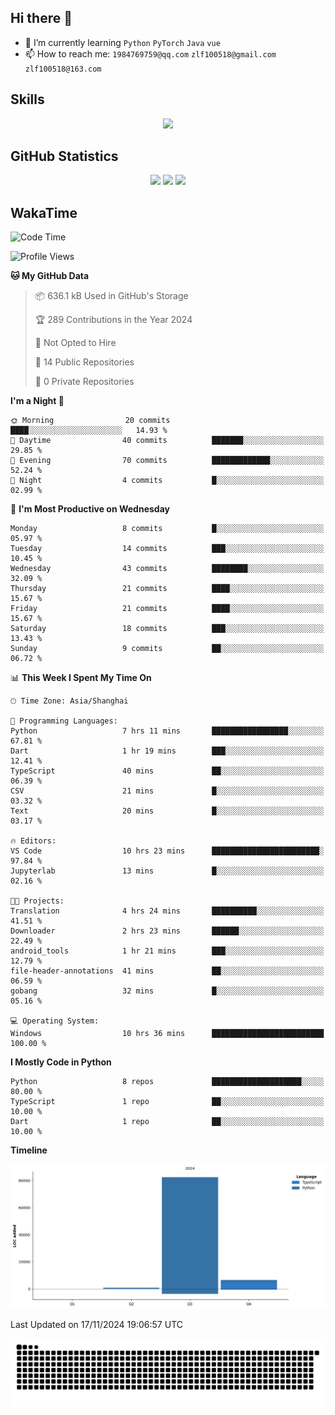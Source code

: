 ## Hi there 👋

- 🌱 I’m currently learning `Python` `PyTorch` `Java` `vue`
- 📫 How to reach me: `1984769759@qq.com` `zlf100518@gmail.com` `zlf100518@163.com`

## Skills
<div align="center"> <img src="https://skillicons.dev/icons?i=python,linux,git,github,html,css,js,ts" /> </div>

## GitHub Statistics

<div align="center">
  <img src="https://github-readme-stats.vercel.app/api?username=CloudSwordSage&show_icons=true&theme=tokyonight" />
  <img src="https://github-readme-stats.vercel.app/api/top-langs/?username=CloudSwordSage&show_icons=true&theme=tokyonight" />
  <img src="https://github-readme-activity-graph.vercel.app/graph?username=CloudSwordSage&theme=xcode" />
</div>

## WakaTime

<!--START_SECTION:waka-->
![Code Time](http://img.shields.io/badge/Code%20Time-206%20hrs%2020%20mins-blue)

![Profile Views](http://img.shields.io/badge/Profile%20Views-0-blue)

**🐱 My GitHub Data** 

> 📦 636.1 kB Used in GitHub's Storage 
 > 
> 🏆 289 Contributions in the Year 2024
 > 
> 🚫 Not Opted to Hire
 > 
> 📜 14 Public Repositories 
 > 
> 🔑 0 Private Repositories 
 > 
**I'm a Night 🦉** 

```text
🌞 Morning                20 commits          ████░░░░░░░░░░░░░░░░░░░░░   14.93 % 
🌆 Daytime                40 commits          ███████░░░░░░░░░░░░░░░░░░   29.85 % 
🌃 Evening                70 commits          █████████████░░░░░░░░░░░░   52.24 % 
🌙 Night                  4 commits           █░░░░░░░░░░░░░░░░░░░░░░░░   02.99 % 
```
📅 **I'm Most Productive on Wednesday** 

```text
Monday                   8 commits           █░░░░░░░░░░░░░░░░░░░░░░░░   05.97 % 
Tuesday                  14 commits          ███░░░░░░░░░░░░░░░░░░░░░░   10.45 % 
Wednesday                43 commits          ████████░░░░░░░░░░░░░░░░░   32.09 % 
Thursday                 21 commits          ████░░░░░░░░░░░░░░░░░░░░░   15.67 % 
Friday                   21 commits          ████░░░░░░░░░░░░░░░░░░░░░   15.67 % 
Saturday                 18 commits          ███░░░░░░░░░░░░░░░░░░░░░░   13.43 % 
Sunday                   9 commits           ██░░░░░░░░░░░░░░░░░░░░░░░   06.72 % 
```


📊 **This Week I Spent My Time On** 

```text
🕑︎ Time Zone: Asia/Shanghai

💬 Programming Languages: 
Python                   7 hrs 11 mins       █████████████████░░░░░░░░   67.81 % 
Dart                     1 hr 19 mins        ███░░░░░░░░░░░░░░░░░░░░░░   12.41 % 
TypeScript               40 mins             ██░░░░░░░░░░░░░░░░░░░░░░░   06.39 % 
CSV                      21 mins             █░░░░░░░░░░░░░░░░░░░░░░░░   03.32 % 
Text                     20 mins             █░░░░░░░░░░░░░░░░░░░░░░░░   03.17 % 

🔥 Editors: 
VS Code                  10 hrs 23 mins      ████████████████████████░   97.84 % 
Jupyterlab               13 mins             █░░░░░░░░░░░░░░░░░░░░░░░░   02.16 % 

🐱‍💻 Projects: 
Translation              4 hrs 24 mins       ██████████░░░░░░░░░░░░░░░   41.51 % 
Downloader               2 hrs 23 mins       ██████░░░░░░░░░░░░░░░░░░░   22.49 % 
android_tools            1 hr 21 mins        ███░░░░░░░░░░░░░░░░░░░░░░   12.79 % 
file-header-annotations  41 mins             ██░░░░░░░░░░░░░░░░░░░░░░░   06.59 % 
gobang                   32 mins             █░░░░░░░░░░░░░░░░░░░░░░░░   05.16 % 

💻 Operating System: 
Windows                  10 hrs 36 mins      █████████████████████████   100.00 % 
```

**I Mostly Code in Python** 

```text
Python                   8 repos             ████████████████████░░░░░   80.00 % 
TypeScript               1 repo              ██░░░░░░░░░░░░░░░░░░░░░░░   10.00 % 
Dart                     1 repo              ██░░░░░░░░░░░░░░░░░░░░░░░   10.00 % 
```



**Timeline**

![Lines of Code chart](https://raw.githubusercontent.com/CloudSwordSage/CloudSwordSage/main/assets/bar_graph.png)


 Last Updated on 17/11/2024 19:06:57 UTC
<!--END_SECTION:waka-->

<div align="center"><img src="./assets/github-snake-dark.svg" /></div>
